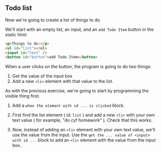 ## Todo list 
 
Now we're going to create a list of things to do.
        
We'll start with an empty list, an input, and an `add Todo Item` button in the static html:

```html
<p>Things to do:</p>
<ul id="list"></ul>
<input id="text" />
<button id="button">add Todo Item</button>
```

When a user clicks on the button, the program is going to do two things:

1. Get the value of the input box
2. Add a new `<li>` element with that value to the list. 

As with the previous exercise, we're going to start by programming the visible thing first. 

1. Add a `when the element with id ... is clicked` block.

2. First find the list element ( id: `list` ) and add a new `<li>` with your own text value ( for example, "do cyf homework" ). Check that this works.

3. Now, instead of adding an  `<li>` element with your own text value, we'll use the value from the input. Use the `get the ... value of <input> with id ...` block to add an `<li>` element with the value from the input box.

